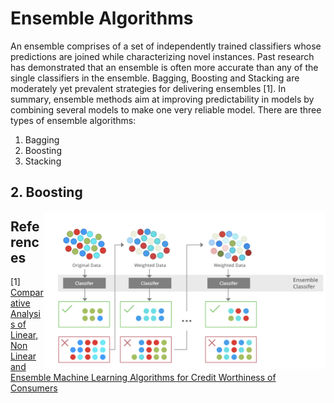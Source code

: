 # Ensemble Algorithms

An ensemble comprises of a set of independently trained classifiers whose predictions are joined while characterizing novel instances. Past research has demonstrated that an ensemble is often more accurate than any of the single classifiers in the ensemble. Bagging, Boosting and Stacking are moderately yet prevalent strategies for delivering ensembles [1]. In summary, ensemble methods aim at improving predictability in models by combining several models to make one very reliable model. There are three types of ensemble algorithms:

1. Bagging
2. Boosting
3. Stacking


## 2. Boosting

<img src='boosting.png' align='right' width=450>


## References
[1] [Comparative Analysis of Linear, Non Linear and Ensemble Machine Learning Algorithms for Credit Worthiness of Consumers](https://www.researchgate.net/publication/335716566_Comparative_Analysis_of_Linear_Non_Linear_and_Ensemble_Machine_Learning_Algorithms_for_Credit_Worthiness_of_Consumers)
